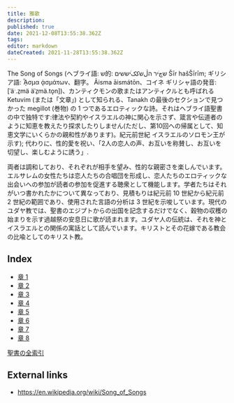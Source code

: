 ```yaml
---
title: 雅歌
description: 
published: true
date: 2021-12-08T13:55:38.362Z
tags: 
editor: markdown
dateCreated: 2021-11-28T13:55:38.362Z
---
```


The Song of Songs (ヘブライ語: ש的: שچׁיר הڷשککׁׁיששים Šīr hašŠīrīm; ギリシア語: ᾎσμα ᾀσμάτων、翻字。 Âisma āismátōn、コイネ ギリシャ語の発音: [ˈäˑ.z̠mä äˈz̠mä.to̞n])、カンティクモンの歌またはアンティクルとも呼ばれるKetuvim (または「文章」) として知られる、Tanakh の最後のセクションで見つかった megillot (巻物) の 1 つであるエロティックな詩。それはヘブライ語聖書の中で独特です:律法や契約やイスラエルの神に関心を示さず、箴言や伝道者のように知恵を教えたり探求したりしません(ただし、第10回への帰属として、知恵文学にいくらかの親和性があります)。紀元前世紀 イスラエルのソロモン王が示す); 代わりに、性的愛を祝い、「2人の恋人の声、お互いを称賛し、お互いを切望し、楽しむように誘う」.

両者は調和しており、それぞれが相手を望み、性的な親密さを楽しんでいます。エルサレムの女性たちは恋人たちの合唱団を形成し、恋人たちのエロティックな出会いへの参加が読者の参加を促進する聴衆として機能します。学者たちはそれがいつ書かれたかについて異なっており、見積もりは紀元前 10 世紀から紀元前 2 世紀の範囲であり、使用された言語の分析は 3 世紀を示唆しています。現代のユダヤ教では、聖書のエジプトからの出国を記念するだけでなく、穀物の収穫の始まりを示す過越祭の安息日に歌が読まれます。ユダヤ人の伝統は、それを神とイスラエルとの関係の寓話として読んでいます。キリストとその花嫁である教会の比喩としてのキリスト教。

## Index

- [章 1](/ja/Bible/Song_of_Solomon/1)
- [章 2](/ja/Bible/Song_of_Solomon/2)
- [章 3](/ja/Bible/Song_of_Solomon/3)
- [章 4](/ja/Bible/Song_of_Solomon/4)
- [章 5](/ja/Bible/Song_of_Solomon/5)
- [章 6](/ja/Bible/Song_of_Solomon/6)
- [章 7](/ja/Bible/Song_of_Solomon/7)
- [章 8](/ja/Bible/Song_of_Solomon/8)


[聖書の全索引](/ja/index/bible)


## External links

- https://en.wikipedia.org/wiki/Song_of_Songs